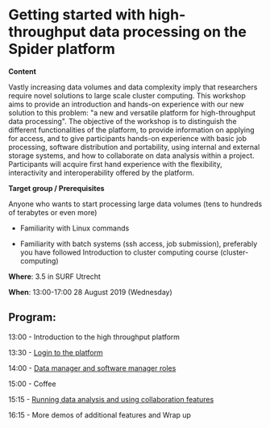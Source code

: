 # Getting started with high-throughput data processing on the Spider platform

**Content**

Vastly increasing data volumes and data complexity imply that researchers require novel solutions to large scale cluster
computing. This workshop aims to provide an introduction and hands-on experience with our new solution to this problem: 
"a new and versatile platform for high-throughput data processing". The objective of the workshop is to distinguish the 
different functionalities of the platform, to provide information on applying for access, and to give participants 
hands-on experience with basic job processing, software distribution and portability, using internal and external 
storage systems, and how to collaborate on data analysis within a project. Participants will acquire first hand experience
with the flexibility, interactivity and interoperability offered by the  platform.

**Target group / Prerequisites**

Anyone who wants to start processing large data volumes (tens to hundreds of terabytes or even more)

  - Familiarity with Linux commands
  
  - Familiarity with batch systems (ssh access, job submission), preferably you have followed Introduction to cluster computing course (cluster-computing)

**Where**: 3.5 in SURF Utrecht

**When**: 13:00-17:00 28 August 2019 (Wednesday)

**Program**:
--------
13:00 - Introduction to the high throughput platform

13:30 - [Login to the platform](https://github.com/sara-nl/2019-08-28-htdp-elixir/blob/gh-pages/_episodes/login-to-spider.md)

14:00 - [Data manager and software manager roles](https://github.com/sara-nl/2019-08-28-htdp-elixir/blob/gh-pages/_episodes/demo-spider-roles.md)

15:00 - Coffee

15:15 - [Running data analysis and using collaboration features](https://github.com/sara-nl/2019-08-28-htdp-elixir/blob/gh-pages/_episodes/run-spider-jobs.md)

16:15 - More demos of additional features and Wrap up
